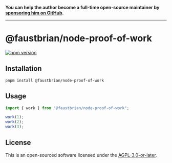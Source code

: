 **You can help the author become a full-time open-source maintainer by [sponsoring him on GitHub](https://github.com/sponsors/faustbrian).**

---

# @faustbrian/node-proof-of-work

[![npm version](https://badgen.net/npm/v/@faustbrian/node-proof-of-work)](https://npm.im/@faustbrian/node-proof-of-work)

## Installation

```
pnpm install @faustbrian/node-proof-of-work
```

## Usage

```ts
import { work } from "@faustbrian/node-proof-of-work";

work(1);
work(2);
work(3);
```

## License

This is an open-sourced software licensed under the [AGPL-3.0-or-later](LICENSE).
